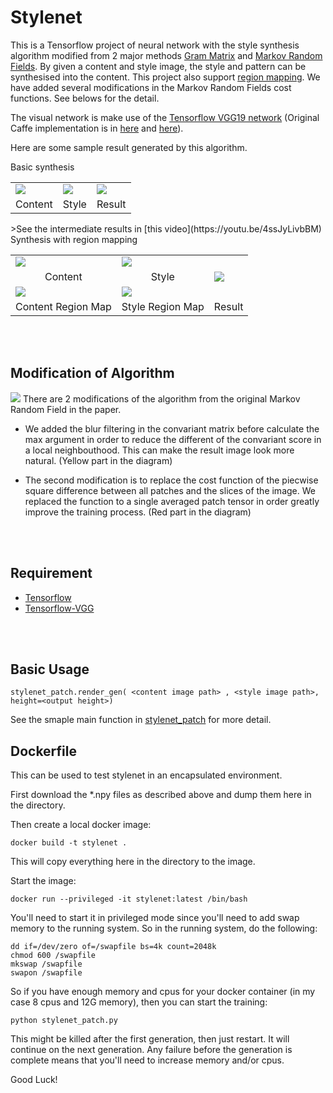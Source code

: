 # Stylenet

This is a Tensorflow project of neural network with the style synthesis algorithm modified from 2 major methods [Gram Matrix](http://arxiv.org/abs/1508.06576) and [Markov Random Fields](http://arxiv.org/abs/1601.04589). By given a content and style image, the style and pattern can be synthesised into the content. This project also support [region mapping](http://arxiv.org/abs/1603.01768). We have added several modifications in the Markov Random Fields cost functions. See belows for the detail.

The visual network is make use of the [Tensorflow VGG19 network](https://github.com/machrisaa/tensorflow-vgg) (Original Caffe implementation is in [here](https://gist.github.com/ksimonyan/211839e770f7b538e2d8) and [here](https://gist.github.com/ksimonyan/3785162f95cd2d5fee77)).

Here are some sample result generated by this algorithm.

Basic synthesis
<table>
  <tr>
    <td><img src="https://github.com/machrisaa/stylenet/blob/master/images/cat-water-colour.jpg"/></td>
    <td><img src="https://github.com/machrisaa/stylenet/blob/master/images/cat_h.jpg"/></td>
    <td><img src="https://github.com/machrisaa/stylenet/blob/master/images/cat-result.jpeg"/></td>
  </tr>
  <tr>
    <td align='center'>Content</td>
    <td align='center'>Style</td>
    <td align='center'>Result</td>
  </tr>
</table>
>See the intermediate results in [this video](https://youtu.be/4ssJyLivbBM)

<br/>
Synthesis with region mapping
<table>
  <tr>
    <td><img src="https://github.com/machrisaa/stylenet/blob/master/images/husky_paint.jpg"/></td>
    <td><img src="https://github.com/machrisaa/stylenet/blob/master/images/husky_real.jpg"/></td>
    <td rowspan=3><img src="https://github.com/machrisaa/stylenet/blob/master/images/husky-result.jpg"/></td>
  </tr>
  <tr>
    <td align='center'>Content</td>
    <td align='center'>Style</td>
  </tr>
  <tr>
    <td><img src="https://github.com/machrisaa/stylenet/blob/master/images/husky_paint_region.jpg"/></td>
    <td><img src="https://github.com/machrisaa/stylenet/blob/master/images/husky_real_region.jpg"/></td>
  </tr>
  <tr>
    <td align='center'>Content Region Map</td>
    <td align='center'>Style Region Map</td>
    <td align='center'>Result</td>
  </tr>
</table>
<br/>
<br/>

## Modification of Algorithm
<img src="https://github.com/machrisaa/stylenet/blob/master/images/stylenet_patch_diagram.png"/>
There are 2 modifications of the algorithm from the original Markov Random Field in the paper.

- We added the blur filtering in the convariant matrix before calculate the max argument in order to reduce the different of the convariant score in a local neighbouthood. This can make the result image look more natural. (Yellow part in the diagram)

- The second modification is to replace the cost function of the piecwise square difference between all patches and the slices of the image. We replaced the function to a single averaged patch tensor in order greatly improve the training process. (Red part in the diagram)
<br/>
<br/>

## Requirement
- [Tensorflow](https://www.tensorflow.org/versions/r0.7/get_started/index.html)
- [Tensorflow-VGG](https://github.com/machrisaa/tensorflow-vgg)
<br/>
<br/>

## Basic Usage
```
stylenet_patch.render_gen( <content image path> , <style image path>, height=<output height>)
```
See the smaple main function in [stylenet_patch](https://github.com/machrisaa/stylenet/blob/master/stylenet_patch.py) for more detail.

## Dockerfile

This can be used to test stylenet in an encapsulated environment.

First download the *.npy files as described above and dump them here in the
directory.

Then create a local docker image:

    docker build -t stylenet .

This will copy everything here in the directory to the image.

Start the image:

    docker run --privileged -it stylenet:latest /bin/bash

You'll need to start it in privileged mode since you'll need to add swap
memory to the running system. So in the running system, do the following:


    dd if=/dev/zero of=/swapfile bs=4k count=2048k
    chmod 600 /swapfile
    mkswap /swapfile
    swapon /swapfile

So if you have enough memory and cpus for your docker container (in my
case 8 cpus and 12G memory), then you can start the training:

    python stylenet_patch.py

This might be killed after the first generation, then just restart. It will
continue on the next generation. Any failure before the generation is complete
means that you'll need to increase memory and/or cpus.

Good Luck!

